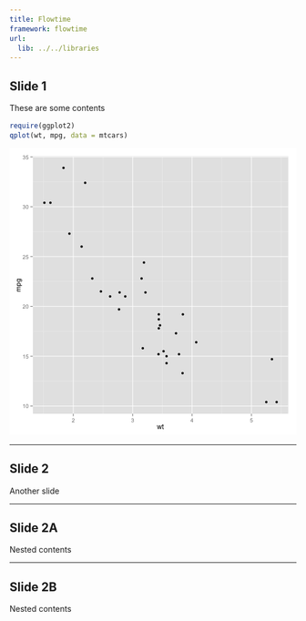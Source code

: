 ```yaml
---
title: Flowtime
framework: flowtime
url:
  lib: ../../libraries
---
```


## Slide 1

These are some contents


```r
require(ggplot2)
qplot(wt, mpg, data = mtcars)
```

![plot of chunk unnamed-chunk-1](assets/fig/unnamed-chunk-1.png) 



---

## Slide 2

Another slide

***

## Slide 2A

Nested contents

***

## Slide 2B

Nested contents

